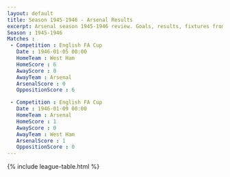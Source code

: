 ```yaml
---
layout: default
title: Season 1945-1946 - Arsenal Results 
excerpt: Arsenal season 1945-1946 review. Goals, results, fixtures from the 1945-1946 season on History of Arsenal Football Club
Season : 1945-1946
Matches :
 - Competition : English FA Cup
   Date : 1946-01-05 00:00
   HomeTeam : West Ham
   HomeScore : 6
   AwayScore : 0
   AwayTeam : Arsenal
   ArsenalScore : 0
   OppositionScore : 6

 - Competition : English FA Cup
   Date : 1946-01-09 00:00
   HomeTeam : Arsenal
   HomeScore : 1
   AwayScore : 0
   AwayTeam : West Ham
   ArsenalScore : 1
   OppositionScore : 0
---
```



{% include league-table.html %}